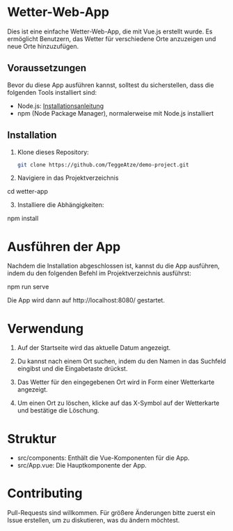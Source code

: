 # Wetter-Web-App

Dies ist eine einfache Wetter-Web-App, die mit Vue.js erstellt wurde. Es ermöglicht Benutzern, das Wetter für verschiedene Orte anzuzeigen und neue Orte hinzuzufügen.

## Voraussetzungen

Bevor du diese App ausführen kannst, solltest du sicherstellen, dass die folgenden Tools installiert sind:

- Node.js: [Installationsanleitung](https://nodejs.org/)
- npm (Node Package Manager), normalerweise mit Node.js installiert

## Installation

1. Klone dieses Repository:

   ```bash
   git clone https://github.com/TeggeAtze/demo-project.git
   
2. Navigiere in das Projektverzeichnis

cd wetter-app

3. Installiere die Abhängigkeiten:

npm install

# Ausführen der App

Nachdem die Installation abgeschlossen ist, kannst du die App ausführen, indem du den folgenden Befehl im Projektverzeichnis ausführst:

npm run serve

Die App wird dann auf http://localhost:8080/ gestartet.

# Verwendung

1. Auf der Startseite wird das aktuelle Datum angezeigt.

2. Du kannst nach einem Ort suchen, indem du den Namen in das Suchfeld eingibst und die Eingabetaste drückst.

3. Das Wetter für den eingegebenen Ort wird in Form einer Wetterkarte angezeigt.

4. Um einen Ort zu löschen, klicke auf das X-Symbol auf der Wetterkarte und bestätige die Löschung.

# Struktur

- src/components: Enthält die Vue-Komponenten für die App.
- src/App.vue: Die Hauptkomponente der App.

# Contributing

Pull-Requests sind willkommen. Für größere Änderungen bitte zuerst ein Issue erstellen, um zu diskutieren, was du ändern möchtest.
